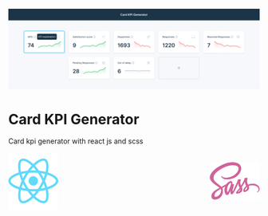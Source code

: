 ![UI of Card KPI Generator](/src/asset/img/readmeBg.png)

# Card KPI Generator

Card kpi generator with react js and scss


<div style="display: flex; justify-content: space-between; gap: 24px; align-items: center;">
  <img src="/src/asset/img/react.svg" alt="React Logo" width="100" />
  <img src="/src/asset/img/sass.svg" alt="Sass Logo" width="100" />
</div>

